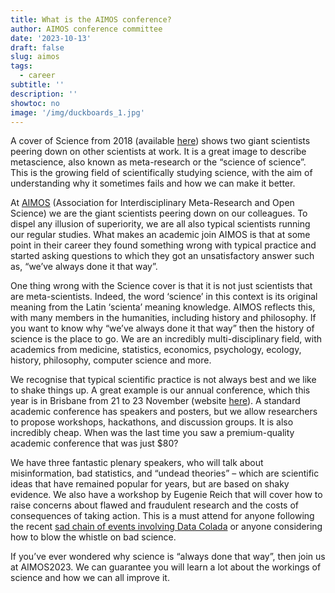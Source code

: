 ```yaml
---
title: What is the AIMOS conference?
author: AIMOS conference committee
date: '2023-10-13'
draft: false
slug: aimos
tags:
  - career
subtitle: ''
description: ''
showtoc: no
image: '/img/duckboards_1.jpg'
---
```


A cover of Science from 2018 (available [here](https://www.davidebonazzi.com/news/science-research-on-research)) shows two giant scientists peering down on other scientists at work. It is a great image to describe metascience, also known as meta-research or the “science of science”. This is the growing field of scientifically studying science, with the aim of understanding why it sometimes fails and how we can make it better.

At [AIMOS](https://aimos.community/) (Association for Interdisciplinary Meta-Research and Open Science) we are the giant scientists peering down on our colleagues. To dispel any illusion of superiority, we are all also typical scientists running our regular studies. What makes an academic join AIMOS is that at some point in their career they found something wrong with typical practice and started asking questions to which they got an unsatisfactory answer such as, “we’ve always done it that way”. 

One thing wrong with the Science cover is that it is not just scientists that are meta-scientists. Indeed, the word ‘science’ in this context is its original meaning from the Latin ‘scienta’ meaning knowledge. AIMOS reflects this, with many members in the humanities, including history and philosophy. If you want to know why “we’ve always done it that way” then the history of science is the place to go. We are an incredibly multi-disciplinary field, with academics from medicine, statistics, economics, psychology, ecology, history, philosophy, computer science and more. 

We recognise that typical scientific practice is not always best and we like to shake things up. A great example is our annual conference, which this year is in Brisbane from 21 to 23 November (website [here](http://aimosconference.com/)). A standard academic conference has speakers and posters, but we allow researchers to propose workshops, hackathons, and discussion groups. It is also incredibly cheap. When was the last time you saw a premium-quality academic conference that was just $80?

We have three fantastic plenary speakers, who will talk about misinformation, bad statistics, and “undead theories” – which are scientific ideas that have remained popular for years, but are based on shaky evidence. We also have a workshop by Eugenie Reich that will cover how to raise concerns about flawed and fraudulent research and the costs of consequences of taking action. This is a must attend for anyone following the recent [sad chain of events involving Data Colada](https://datacolada.org/109) or anyone considering how to blow the whistle on bad science.

If you’ve ever wondered why science is “always done that way”, then join us at AIMOS2023. We can guarantee you will learn a lot about the workings of science and how we can all improve it. 
